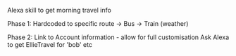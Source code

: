 Alexa skill to get morning travel info

Phase 1: Hardcoded to specific route -> Bus -> Train (weather)

Phase 2: Link to Account information - allow for full customisation
Ask Alexa to get EllieTravel for 'bob' etc
